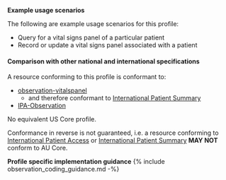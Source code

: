 **Example usage scenarios**

The following are example usage scenarios for this profile:

- Query for a vital signs panel of a particular patient
- Record or update a vital signs panel associated with a patient

#### Comparison with other national and international specifications

A resource conforming to this profile is conformant to:
- [observation-vitalspanel](http://hl7.org/fhir/R4/observation-vitalspanel.html)
  - and therefore conformant to [International Patient Summary](http://build.fhir.org/ig/HL7/fhir-ips)
- [IPA-Observation](https://build.fhir.org/ig/HL7/fhir-ipa/StructureDefinition-ipa-observation.html)

No equivalent US Core profile.

Conformance in reverse is not guaranteed, i.e. a resource conforming to [International Patient Access](https://build.fhir.org/ig/HL7/fhir-ipa) or [International Patient Summary](http://build.fhir.org/ig/HL7/fhir-ips) **MAY NOT** conform to AU Core.


**Profile specific implementation guidance**
{% include observation_coding_guidance.md -%}


